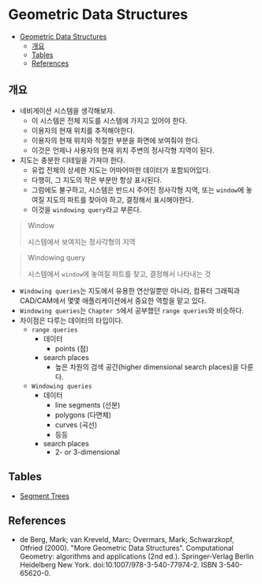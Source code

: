 # Geometric Data Structures

- [Geometric Data Structures](#geometric-data-structures)
  - [개요](#개요)
  - [Tables](#tables)
  - [References](#references)

## 개요

- 네비게이션 시스템을 생각해보자.
  - 이 시스템은 전체 지도를 시스템에 가지고 있어야 한다.
  - 이용자의 현재 위치를 추적해야한다.
  - 이용자의 현재 위치와 적절한 부분을 화면에 보여줘야 한다.
  - 이것은 언제나 사용자의 현재 위치 주변의 정사각형 지역이 된다.
- 지도는 충분한 디테일을 가져야 한다.
  - 유럽 전체의 상세한 지도는 어마어마한 데이터가 포함되어있다.
  - 다행히, 그 지도의 작은 부분만 항상 표시된다.
  - 그럼에도 불구하고, 시스템은 반드시 주어진 정사각형 지역, 또는 `window`에 놓여질 지도의 파트를 찾아야 하고, 결정해서 표시해야한다.
  - 이것을 `windowing query`라고 부른다.

> Window
>
> 시스템에서 보여지는 정사각형의 지역

> Windowing query
>
> 시스템에서 `window`에 놓여질 파트를 찾고, 결정해서 나타내는 것

- `Windowing queries`는 지도에서 유용한 연산일뿐만 아니라, 컴퓨터 그래픽과 CAD/CAM에서 몇몇 애플리케이션에서 중요한 역할을 맡고 있다.
- `Windowing queries`는 `Chapter 5`에서 공부했던 `range queries`와 비슷하다.
- 차이점은 다루는 데이터의 타입이다.
  - `range queries`
    - 데이터
      - points (점)
    - search places
      - 높은 차원의 검색 공간(higher dimensional search places)을 다룬다.
  - `Windowing queries`
    - 데이터
      - line segments (선분)
      - polygons (다면체)
      - curves (곡선)
      - 등등
    - search places
      - 2- or 3-dimensional

## Tables

- [Segment Trees](./segment-trees.md)

## References

- de Berg, Mark; van Kreveld, Marc; Overmars, Mark; Schwarzkopf, Otfried (2000). "More Geometric Data Structures". Computational Geometry: algorithms and applications (2nd ed.). Springer-Verlag Berlin Heidelberg New York. doi:10.1007/978-3-540-77974-2. ISBN 3-540-65620-0.
